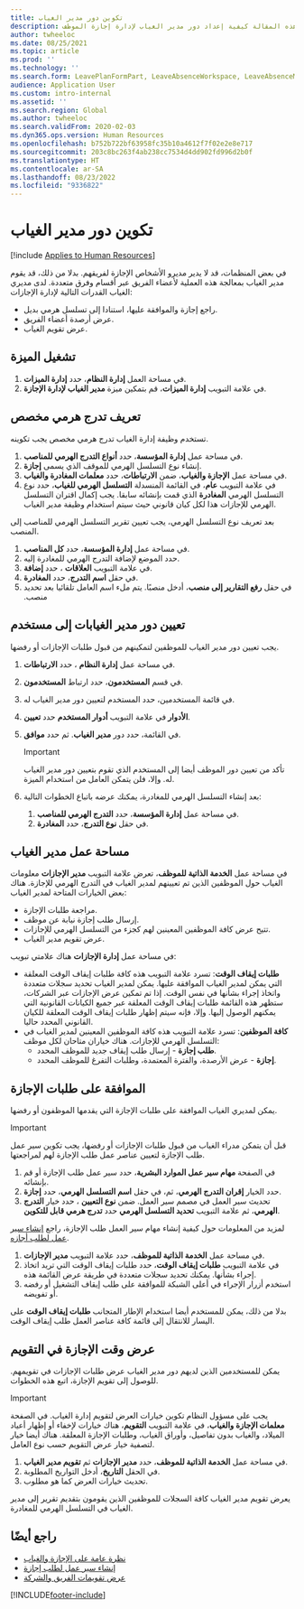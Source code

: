 ```yaml
---
title: تكوين دور مدير الغياب
description: توضح هذه المقالة كيفية إعداد دور مدير الغياب لإدارة إجازة الموظف.
author: twheeloc
ms.date: 08/25/2021
ms.topic: article
ms.prod: ''
ms.technology: ''
ms.search.form: LeavePlanFormPart, LeaveAbsenceWorkspace, LeaveAbsenceManager
audience: Application User
ms.custom: intro-internal
ms.assetid: ''
ms.search.region: Global
ms.author: twheeloc
ms.search.validFrom: 2020-02-03
ms.dyn365.ops.version: Human Resources
ms.openlocfilehash: b752b722bf63958fc35b10a4612f7f02e2e8e717
ms.sourcegitcommit: 203c8bc263f4ab238cc7534d4dd902fd996d2b0f
ms.translationtype: HT
ms.contentlocale: ar-SA
ms.lasthandoff: 08/23/2022
ms.locfileid: "9336822"
---
```

# <a name="configure-the-absence-manager-role"></a>تكوين دور مدير الغياب


[!include [Applies to Human Resources](../includes/applies-to-hr.md)]

في بعض المنظمات، قد لا يدير مديرو الأشخاص الإجازة لفريقهم. بدلا من ذلك، قد يقوم مدير الغياب بمعالجة هذه العملية لأعضاء الفريق عبر أقسام وفرق متعددة. لدى مديري الغياب القدرات التالية لإدارة الإجازات:

- راجع إجازة والموافقة عليها، استنادا إلى تسلسل هرمي بديل.
- عرض أرصدة أعضاء الفريق.
- عرض تقويم الغياب.

## <a name="turn-on-the-feature"></a>تشغيل الميزة

1. في مساحة العمل **إدارة النظام**، حدد **إدارة الميزات**.
2. في علامة التبويب **إدارة الميزات**، قم بتمكين ميزة **مدير الغياب لإدارة الإجازة**.

## <a name="define-a-custom-hierarchy"></a>تعريف تدرج هرمي مخصص

تستخدم وظيفة إدارة الغياب تدرج هرمي مخصص يجب تكوينه.

1. في مساحة عمل **إدارة المؤسسة**، حدد **أنواع التدرج الهرمي للمناصب**.
2. إنشاء نوع التسلسل الهرمي للموقف الذي يسمى **إجازة**.
3. في مساحة عمل **الإجازة والغياب**، ضمن **الارتباطات**، حدد **معلمات المغادرة والغياب**.
4. في علامة التبويب **عام**، في القائمة المنسدلة **التسلسل الهرمي للغياب**، حدد نوع التسلسل الهرمي **المغادرة** الذي قمت بإنشائه سابقا. يجب إكمال اقتران التسلسل الهرمي للإجازات هذا لكل كيان قانوني حيث سيتم استخدام وظيفة مدير الغياب.

بعد تعريف نوع التسلسل الهرمي، يجب تعيين تقرير التسلسل الهرمي للمناصب إلى المنصب.

1. في مساحة عمل **إدارة المؤسسة**، حدد **كل المناصب**.
2. حدد الموضع لإضافة التدرج الهرمي للمغادرة إليه.
3. في علامة التبويب **العلاقات** ، حدد **إضافة**.
4. في حقل **اسم التدرج**، حدد **المغادرة**.
5. في حقل **‏‫رفع التقارير إلى منصب**، أدخل منصبًا. يتم ملء اسم العامل تلقائيا بعد تحديد منصب.

## <a name="assign-the-absence-manager-role-to-a-user"></a>تعيين دور مدير الغيابات إلى مستخدم

يجب تعيين دور مدير الغياب للموظفين لتمكينهم من قبول طلبات الإجازات أو رفضها.

1. في مساحة عمل **إدارة النظام** ، حدد **الارتباطات**.
2. في قسم **المستخدمون**، حدد ارتباط **المستخدمون**.
3. في قائمة المستخدمين، حدد المستخدم لتعيين دور مدير الغياب له.
4. في علامة التبويب **أدوار المستخدم** حدد **تعيين‏‎ الأدوار**.
5. في القائمة، حدد دور **مدير الغياب**. ثم حدد **موافق**.

    > [!IMPORTANT]
    > تأكد من تعيين دور الموظف أيضا إلى المستخدم الذي تقوم بتعيين دور مدير الغياب له. وإلا، فلن يتمكن العامل من استخدام الميزة.

6. بعد إنشاء التسلسل الهرمي للمغادرة، يمكنك عرضه باتباع الخطوات التالية:

    1. في مساحة عمل **إدارة المؤسسة**، حدد **التدرج الهرمي للمناصب**.
    2. في حقل **نوع التدرج**، حدد **المغادرة**.

## <a name="absence-manager-workspace"></a>مساحة عمل مدير الغياب

في مساحة عمل **الخدمة الذاتية للموظف**، تعرض علامة التبويب **مدير الإجازات** معلومات الغياب حول الموظفين الذين تم تعيينهم لمدير الغياب في التدرج الهرمي للإجازة. هناك بعض الخيارات المتاحة لمدير الغياب: 
 - مراجعة طلبات الإجازة.</br>
 - إرسال طلب إجازة نيابة عن موظف.</br>
 - تتيح عرض كافة الموظفين المعينين لهم كجزء من التسلسل الهرمي للإجازات.</br>
 - عرض تقويم مدير الغياب.</br>

في مساحة عمل **إدارة الإجازات** هناك علامتي تبويب:
 - **طلبات إيقاف الوقت**: تسرد علامة التبويب هذه كافة طلبات إيقاف الوقت المعلقة التي يمكن لمدير الغياب الموافقة عليها. يمكن لمدير الغياب تحديد سجلات متعددة واتخاذ إجراء بشأنها في نفس الوقت. إذا تم تمكين عرض الإجازات عبر الشركات، ستظهر هذه القائمة طلبات إيقاف الوقت المعلقة عبر جميع الكيانات القانونية التي يمكنهم الوصول إليها. وإلا، فإنه سيتم إظهار طلبات إيقاف الوقت المعلقة للكيان القانوني المحدد حاليا. </br>
 - **كافة الموظفين**: تسرد علامة التبويب هذه كافة الموظفين المعينين لمدير الغياب في التسلسل الهرمي للإجازات. هناك خياران متاحان لكل موظف:
    - **طلب إجازة** - إرسال طلب إيقاف جديد للموظف المحدد.</br>
    - **إجازة** - عرض الأرصدة، والفترة المعتمدة، وطلبات التفرغ للموظف المحدد.</br>

## <a name="approve-time-off-requests"></a>الموافقة على طلبات الإجازة

يمكن لمديري الغياب الموافقة على طلبات الإجازة التي يقدمها الموظفون أو رفضها. 

> [!IMPORTANT]
> قبل أن يتمكن مدراء الغياب من قبول طلبات الإجازات أو رفضها، يجب تكوين سير عمل طلب الإجازة لتعيين عناصر عمل طلب الإجازة لهم لمراجعتها.
>
> 1. في الصفحة **مهام سير عمل الموارد البشرية**، حدد سير عمل طلب الإجازة أو قم بإنشائه.
> 2. حدد الخيار **إقران التدرج الهرمي**، ثم، في حقل **اسم التسلسل الهرمي**، حدد **إجازة**.
> 3. تحديث سير العمل في مصمم سير العمل. ضمن **نوع التعيين** ، حدد خيار **التدرج الهرمي**، ثم علامة التبويب **تحديد التسلسل الهرمي** حدد **تدرج هرمي قابل للتكوين**.
>
> لمزيد من المعلومات حول كيفية إنشاء مهام سير العمل طلب الإجازة، راجع [إنشاء سير عمل لطلب أجازه](hr-leave-and-absence-workflow.md).

1. في مساحة عمل **الخدمة الذاتية للموظف**، حدد علامة التبويب **مدير الإجازات**.
2. في علامة التبويب **طلبات إيقاف الوقت**، حدد طلبات إيقاف الوقت التي تريد اتخاذ إجراء بشأنها. يمكنك تحديد سجلات متعددة في طريقة عرض القائمة هذه.
3. استخدم أزرار الإجراء في أعلى الشبكة للموافقة على طلب إيقاف التشغيل أو رفضه أو تفويضه. 

بدلا من ذلك، يمكن للمستخدم أيضا استخدام الإطار المتجانب **طلبات إيقاف الوقت** على اليسار للانتقال إلى قائمة كافة عناصر العمل طلب إيقاف الوقت. 

## <a name="view-time-off-in-the-calendar"></a>عرض وقت الإجازة في التقويم

يمكن للمستخدمين الذين لديهم دور مدير الغياب عرض طلبات الإجازات في تقويمهم. للوصول إلى تقويم الإجازة، اتبع هذه الخطوات.

> [!IMPORTANT]
> يجب على مسؤول النظام تكوين خيارات العرض لتقويم إدارة الغياب. في الصفحة **معلمات الإجازة والغياب**، في علامة التبويب **التقويم**، هناك خيارات لإخفاء أو إظهار أعياد الميلاد، والغياب بدون تفاصيل، وأوراق الغياب، وطلبات الإجازة المعلقة. هناك أيضا خيار لتصفية خيار عرض التقويم حسب نوع العامل.

1. في مساحة عمل **الخدمة الذاتية للموظف**، حدد **مدير الإجازات** ثم **تقويم مدير الغياب**.
2. في الحقل **التاريخ**، أدخل التواريخ المطلوبة.
3. تحديث خيارات العرض كما هو مطلوب.

يعرض تقويم مدير الغياب كافة السجلات للموظفين الذين يقومون بتقديم تقرير إلى مدير الغياب في التسلسل الهرمي للمغادرة.

## <a name="see-also"></a>راجع أيضًا

- [نظرة عامة على الإجازة والغياب](hr-leave-and-absence-overview.md)
- [إنشاء سير عمل لطلب إجازة](hr-leave-and-absence-workflow.md)
- [عرض تقويمات الفريق والشركة](hr-employee-self-service-calendar.md)

[!INCLUDE[footer-include](../includes/footer-banner.md)]
